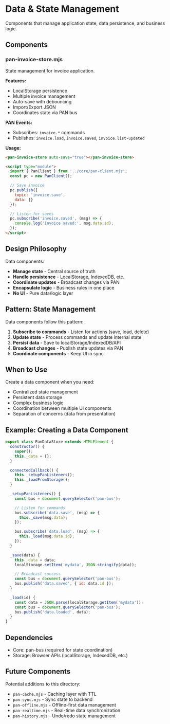 # Data & State Management

Components that manage application state, data persistence, and business logic.

## Components

### pan-invoice-store.mjs
State management for invoice application.

**Features:**
- LocalStorage persistence
- Multiple invoice management
- Auto-save with debouncing
- Import/Export JSON
- Coordinates state via PAN bus

**PAN Events:**
- Subscribes: `invoice.*` commands
- Publishes: `invoice.load`, `invoice.saved`, `invoice.list-updated`

**Usage:**
```html
<pan-invoice-store auto-save="true"></pan-invoice-store>

<script type="module">
  import { PanClient } from '../core/pan-client.mjs';
  const pc = new PanClient();

  // Save invoice
  pc.publish({
    topic: 'invoice.save',
    data: {}
  });

  // Listen for saves
  pc.subscribe('invoice.saved', (msg) => {
    console.log('Invoice saved:', msg.data.id);
  });
</script>
```

## Design Philosophy

Data components:
- **Manage state** - Central source of truth
- **Handle persistence** - LocalStorage, IndexedDB, etc.
- **Coordinate updates** - Broadcast changes via PAN
- **Encapsulate logic** - Business rules in one place
- **No UI** - Pure data/logic layer

## Pattern: State Management

Data components follow this pattern:

1. **Subscribe to commands** - Listen for actions (save, load, delete)
2. **Update state** - Process commands and update internal state
3. **Persist data** - Save to localStorage/IndexedDB/API
4. **Broadcast changes** - Publish state updates via PAN
5. **Coordinate components** - Keep UI in sync

## When to Use

Create a data component when you need:
- Centralized state management
- Persistent data storage
- Complex business logic
- Coordination between multiple UI components
- Separation of concerns (data from presentation)

## Example: Creating a Data Component

```javascript
export class PanDataStore extends HTMLElement {
  constructor() {
    super();
    this._data = {};
  }

  connectedCallback() {
    this._setupPanListeners();
    this._loadFromStorage();
  }

  _setupPanListeners() {
    const bus = document.querySelector('pan-bus');

    // Listen for commands
    bus.subscribe('data.save', (msg) => {
      this._save(msg.data);
    });

    bus.subscribe('data.load', (msg) => {
      this._load(msg.data.id);
    });
  }

  _save(data) {
    this._data = data;
    localStorage.setItem('mydata', JSON.stringify(data));

    // Broadcast success
    const bus = document.querySelector('pan-bus');
    bus.publish('data.saved', { id: data.id });
  }

  _load(id) {
    const data = JSON.parse(localStorage.getItem('mydata'));
    const bus = document.querySelector('pan-bus');
    bus.publish('data.loaded', data);
  }
}
```

## Dependencies

- Core: pan-bus (required for state coordination)
- Storage: Browser APIs (localStorage, IndexedDB, etc.)

## Future Components

Potential additions to this directory:
- `pan-cache.mjs` - Caching layer with TTL
- `pan-sync.mjs` - Sync state to backend
- `pan-offline.mjs` - Offline-first data management
- `pan-realtime.mjs` - Real-time data synchronization
- `pan-history.mjs` - Undo/redo state management
